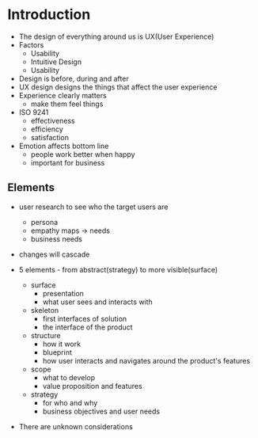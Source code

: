 # Introduction

- The design of everything around us is UX(User Experience)
- Factors
  - Usability
  - Intuitive Design
  - Usability
- Design is before, during and after
- UX design designs the things that affect the user experience
- Experience clearly matters
  - make them feel things
- ISO 9241
  - effectiveness
  - efficiency
  - satisfaction
- Emotion affects bottom line
  - people work better when happy
  - important for business


## Elements

- user research to see who the target users are
  - persona
  - empathy maps -> needs
  - business needs
- changes will cascade

- 5 elements - from abstract(strategy) to more visible(surface)
  - surface
    - presentation 
    - what user sees and interacts with
  - skeleton
    - first interfaces of solution
    - the interface of the product
  - structure
    - how it work
    - blueprint
    - how user interacts and navigates around the product's features
  - scope
    - what to develop 
    - value proposition and features
  - strategy
    - for who and why 
    - business objectives and user needs

- There are unknown considerations
